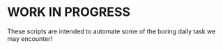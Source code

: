 # WORK IN PROGRESS
 
These scripts are intended to automate some of the boring daily task we may encounter!


